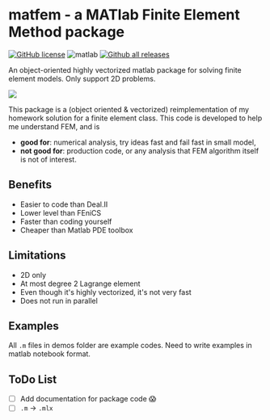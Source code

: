 # matfem - a MATlab Finite Element Method package

[![GitHub license](https://img.shields.io/apm/l/vim-mode.svg)](https://github.com/xhu4/matfem/blob/master/LICENSE)
![matlab](https://img.shields.io/badge/language-Matlab-blue.svg)
[![Github all releases](https://img.shields.io/github/downloads/xhu4/matfem/total.svg)](https://GitHub.com/xhu4/matfem/releases/)

An object-oriented highly vectorized matlab package for solving finite element
models. Only support 2D problems.

![](coupled.gif)

This package is a (object oriented & vectorized) reimplementation of my homework solution for a finite element class. This code is developed to help me understand FEM, and is

- **good for**: numerical analysis, try ideas fast and fail fast in small model,
- **not good for**: production code, or any analysis that FEM algorithm itself is not of interest.

## Benefits

- Easier to code than Deal.II
- Lower level than FEniCS
- Faster than coding yourself
- Cheaper than Matlab PDE toolbox

## Limitations

- 2D only
- At most degree 2 Lagrange element
- Even though it's highly vectorized, it's not very fast
- Does not run in parallel

## Examples

All `.m` files in demos folder are example codes.
Need to write examples in matlab notebook format.

## ToDo List

- [ ] Add documentation for package code :scream:
- [ ] `.m` -> `.mlx`
